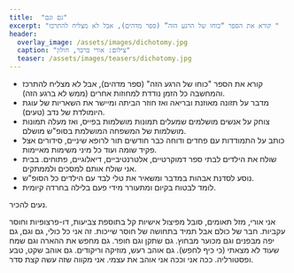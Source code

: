 ```yaml
---
title:  "גם וגם"
excerpt: "קורא את הספר “כוחו של הרגע הזה” (ספר מדהים), אבל לא מצליח להתרכז "
header:
  overlay_image: /assets/images/dichotomy.jpg
  caption: "צילום: אורי ברכר, חולון"
  teaser: /assets/images/teasers/dichotomy.jpg
---
```


- קורא את הספר "כוחו של הרגע הזה" (ספר מדהים), 
  אבל לא מצליח להתרכז והמחשבה כל הזמן נודדת למחוזות אחרים (ממש לא ברגע הזה).
- מדבר על תזונה מאוזנת ובריאה ואז חוזר הביתה ומיישר את השאריות של עוגת היומולדת של נדב (טעים).
- צוחק על אנשים מושלמים שמעלים תמונות מושלמות בפייס, ואז מעלה תמונות מושלמות של המשפחה המושלמת בסופ"ש מושלם.
- כותב על התמודדות עם פחדים ודוחה כבר חודשים תור לרופא שיניים,
  סידורים אצל פקיד שומה ועוד כל מיני משימות מאיימות.
- שולח את הילדים לבתי ספר דמוקרטיים, אלטרנטיביים, דיאלוגיים, פתוחים. בבית אני שולח אותם למסכים ולממתקים.
- נוסע לסדנת אבהות במדבר ומשאיר את טלי לבד עם הילדים כל הסופ"ש.
- לומד לבטוח בקיום ומתעורר מידי פעם בלילה בחרדה קיומית.

נעים להכיר.

אני אורי, מזל תאומים, סובל מפיצול אישיות קל בתוספת צביעות, דו-פרצופיות וחוסר עקביות.
חבר של כולם אבל תמיד בתחושה של חוסר שייכות.
זה אני כל כולי, גם וגם, גם יפה מבפנים וגם מכוער מבחוץ. גם שתקן וגם חופר.
גם מחפש את ההארה וגם שמח שעוד לא מצאתי (כי כיף לחפש).
גם אוהב רעש, מוזיקה וריקודים. גם אוהב שקט, טבע ופסטורליה.
ככה אני וככה אני אוהב את עצמי.
אני מקווה שזה עשה קצת סדר.

